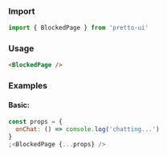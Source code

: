 ### Import

```js static
import { BlockedPage } from 'pretto-ui'
```

### Usage

```html
<BlockedPage />
```

### Examples

#### Basic:

```jsx
const props = {
  onChat: () => console.log('chatting...')
}
;<BlockedPage {...props} />
```
